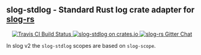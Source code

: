 ## slog-stdlog - Standard Rust log crate adapter for [slog-rs]

<p align="center">
  <a href="https://travis-ci.org/slog-rs/stdlog">
      <img src="https://img.shields.io/travis/slog-rs/stdlog/master.svg" alt="Travis CI Build Status">
  </a>

  <a href="https://crates.io/crates/slog-stdlog">
      <img src="https://img.shields.io/crates/d/slog-stdlog.svg" alt="slog-stdlog on crates.io">
  </a>

  <a href="https://gitter.im/slog-rs/slog">
      <img src="https://img.shields.io/gitter/room/slog-rs/slog.svg" alt="slog-rs Gitter Chat">
  </a>
</p>

In slog v2 the `slog-stdlog` scopes are based on `slog-scope`.

[slog-rs]: //github.com/slog-rs/slog
